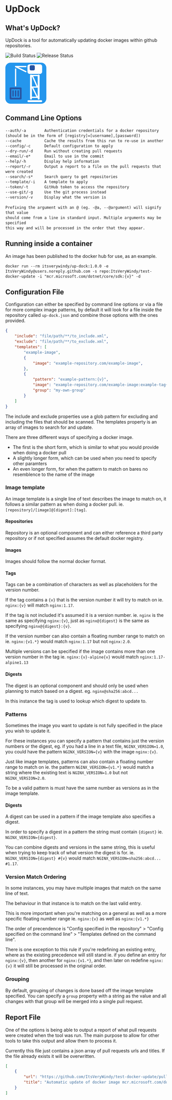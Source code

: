 # UpDock
## What's UpDock?
UpDock is a tool for automatically updating docker images within github repositories.

![Build Status](https://github.com/ItsVeryWindy/up-dock/workflows/Build/badge.svg) ![Release Status](https://github.com/ItsVeryWindy/up-dock/workflows/Release/badge.svg)

![Updock Icon](assets/icon.png)

## Command Line Options
```
--auth/-a        Authentication credentials for a docker repository (should be in the form of [registry]=[username],[password])
--cache          Cache the results from this run to re-use in another
--config/-c      Default configuration to apply
--dry-run/-d     Run without creating pull requests
--email/-e*      Email to use in the commit
--help/-h        Display help information
--report/-r      Output a report to a file on the pull requests that were created
--search/-s*     Search query to get repositories
--template/-i    A template to apply
--token/-t       GitHub token to access the repository
--use-git/-g     Use the git process instead
--version/-v     Display what the version is

Prefixing the argument with an @ (eg. -@a, --@argument) will signify that value
should come from a line in standard input. Multiple arguments may be specified
this way and will be processed in the order that they appear.
```

## Running inside a container
An image has been published to the docker hub for use, as an example.

```
docker run --rm itsverywindy/up-dock:1.0.0 -e ItsVeryWindy@users.noreply.github.com -s repo:ItsVeryWindy/test-docker-update -i "mcr.microsoft.com/dotnet/core/sdk:{v}" -d
```

## Configuration File
Configuration can either be specified by command line options or via a file for more complex image patterns, by default it will look for a file inside the repository called `up-dock.json` and combine those options with the ones provided.

```json
{
    "include": "file/path/**/to_include.xml",
    "exclude": "file/path/**/to_exclude.xml",
    "templates": [
        "example-image",
        {
            "image": "example-repository.com/example-image",
        },
        {
            "pattern": "example-pattern:{v}",
            "image": "example-repository.com/example-image:example-tag{v}",
            "group": "my-own-group"
        }
    ]
}
```
The include and exclude properties use a glob pattern for excluding and including the files that should be scanned.
The templates property is an array of images to search for and update.

There are three different ways of specifying a docker image.
* The first is the short form, which is similar to what you would provide when doing a docker pull
* A slightly longer form, which can be used when you need to specify other paramters
* An even longer form, for when the pattern to match on bares no resemblence to the name of the image

### Image template
An image template is a single line of text describes the image to match on, it follows a similar pattern as when doing a docker pull. ie. `[repository]/[image]@[digest]:[tag]`.

#### Repositories
Repository is an optional component and can either reference a third party repository or if not specified assumes the default docker registry.

#### Images
Images should follow the normal docker format.

#### Tags
Tags can be a combination of characters as well as placeholders for the version number.

If the tag contains a `{v}` that is the version number it will try to match on ie. `nginx:{v}` will match `nginx:1.17`.

If the tag is not included it's assumed it is a version number. ie. `nginx` is the same as specifying `nginx:{v}`, just as `nginx@{digest}` is the same as specifying `nginx@{digest}:{v}`.

If the version number can also contain a floating number range to match on ie. `nginx:{v1.*}` would match `nginx:1.17` but not `nginx:2.0`.

Multiple versions can be specified if the image contains more than one version number in the tag ie. `nginx:{v}-alpine{v}` would match `nginx:1.17-alpine1.13`

#### Digests
The digest is an optional component and should only be used when planning to match based on a digest. eg. `nginx@sha256:abcd...`

In this instance the tag is used to lookup which digest to update to.

### Patterns
Sometimes the image you want to update is not fully specified in the place you wish to update it.

For these instances you can specify a pattern that contains just the version numbers or the digest, eg. if you had a line in a text file, `NGINX_VERSION=1.0`, you could have the pattern `NGINX_VERSION={v}` with the image `nginx:{v}`.

Just like image templates, patterns can also contain a floating number range to match on ie. the pattern `NGINX_VERSION={v1.*}` would match a string where the existing text is `NGINX_VERSION=1.0` but not `NGINX_VERSION=2.0`.

To be a valid pattern is must have the same number as versions as in the image template.

#### Digests
A digest can be used in a pattern if the image template also specifies a digest.

In order to specify a digest in a pattern the string must contain `{digest}` ie. `NGINX_VERSION={digest}`.

You can combine digests and versions in the same string, this is useful when trying to keep track of what version the digest is for. ie. `NGINX_VERSION={digest} #{v}` would match `NGINX_VERSION=sha256:abcd... #1.17`.

### Version Match Ordering
In some instances, you may have multiple images that match on the same line of text.

The behaviour in that instance is to match on the last valid entry.

This is more important when you're matching on a general as well as a more specific floating number range ie. `nginx:{v}` as well as `nginx:{v1.*}`

The order of precendence is "Config specified in the repository" > "Config specified on the command line" > "Templates defined on the command line".

There is one exception to this rule if you're redefining an existing entry, where as the existing precedence will still stand ie. if you define an entry for `nginx:{v}`, then another for `nginx:{v1.*}`, and then later on redefine `nginx:{v}` it will still be processed in the original order.

### Grouping
By default, grouping of changes is done based off the image template specified. You can specify a `group` property with a string as the value and all changes with that group will be merged into a single pull request.

## Report File
One of the options is being able to output a report of what pull requests were created when the tool was run.
The main purpose to allow for other tools to take this output and allow them to process it.

Currently this file just contains a json array of pull requests urls and titles. If the file already exists it will be overwritten.

```json
[
    {
        "url": "https://github.com/ItsVeryWindy/test-docker-update/pull/6",
        "title": "Automatic update of docker image mcr.microsoft.com/dotnet/core/sdk to 3.1.405"
    }
]
```

